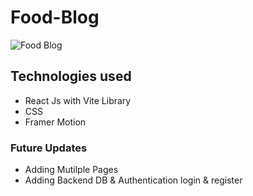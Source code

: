 # Food-Blog
![Food Blog](https://user-images.githubusercontent.com/46317379/235662369-688520f1-9d91-44e2-be06-186ff3093729.png)
## Technologies used
* React Js with Vite Library
* CSS
* Framer Motion

### Future Updates
* Adding Mutilple Pages
* Adding Backend DB & Authentication login & register

